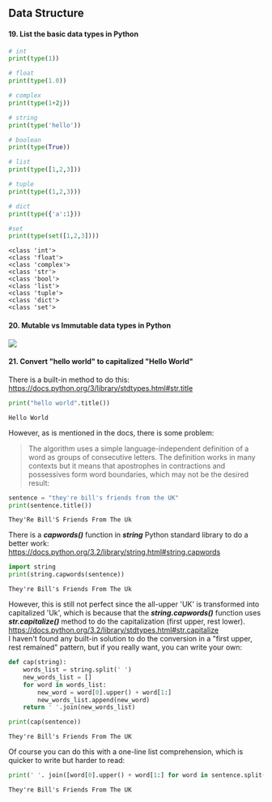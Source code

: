 
## Data Structure

#### 19. List the basic data types in Python


```python
# int
print(type(1))

# float
print(type(1.0))

# complex
print(type(1+2j))

# string
print(type('hello'))

# boolean
print(type(True))

# list
print(type([1,2,3]))

# tuple
print(type((1,2,3)))

# dict
print(type({'a':1}))

#set
print(type(set([1,2,3])))
```

    <class 'int'>
    <class 'float'>
    <class 'complex'>
    <class 'str'>
    <class 'bool'>
    <class 'list'>
    <class 'tuple'>
    <class 'dict'>
    <class 'set'>
    

#### 20. Mutable vs Immutable data types in Python

<img src="https://miro.medium.com/max/658/1*uFlTNY4W3czywyU18zxl8w.png">

#### 21. Convert "hello world" to capitalized "Hello World"

There is a built-in method to do this:
https://docs.python.org/3/library/stdtypes.html#str.title


```python
print("hello world".title())
```

    Hello World
    

However, as is mentioned in the docs, there is some problem:
> The algorithm uses a simple language-independent definition of a word as groups of consecutive letters. The definition works in many contexts but it means that apostrophes in contractions and possessives form word boundaries, which may not be the desired result:


```python
sentence = "they're bill's friends from the UK"
print(sentence.title())
```

    They'Re Bill'S Friends From The Uk
    

There is a ***capwords()*** function in ***string*** Python standard library to do a better work:  
https://docs.python.org/3.2/library/string.html#string.capwords


```python
import string
print(string.capwords(sentence))
```

    They're Bill's Friends From The Uk
    

However, this is still not perfect since the all-upper 'UK' is transformed into capitalized 'Uk', which is because that the ***string.capwords()*** function uses ***str.capitalize()*** method to do the capitalization (first upper, rest lower).  
https://docs.python.org/3.2/library/stdtypes.html#str.capitalize  
I haven't found any built-in solution to do the conversion in a "first upper, rest remained" pattern, but if you really want, you can write your own:


```python
def cap(string):
    words_list = string.split(' ')
    new_words_list = []
    for word in words_list:
        new_word = word[0].upper() + word[1:]
        new_words_list.append(new_word)
    return ' '.join(new_words_list)

print(cap(sentence))
```

    They're Bill's Friends From The UK
    

Of course you can do this with a one-line list comprehension, which is quicker to write but harder to read:


```python
print(' '. join([word[0].upper() + word[1:] for word in sentence.split(' ')]))
```

    They're Bill's Friends From The UK
    


```python

```
